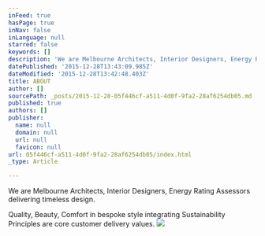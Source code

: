 ```yaml
---
inFeed: true
hasPage: true
inNav: false
inLanguage: null
starred: false
keywords: []
description: 'We are Melbourne Architects, Interior Designers, Energy Rating Assessors delivering timeless design.  Quality, Beauty, Comfort in bespoke style integrating Sustainability Principles are core customer delivery values'
datePublished: '2015-12-28T13:43:09.985Z'
dateModified: '2015-12-28T13:42:48.403Z'
title: ABOUT
author: []
sourcePath: _posts/2015-12-28-05f446cf-a511-4d0f-9fa2-28af6254db05.md
published: true
authors: []
publisher:
  name: null
  domain: null
  url: null
  favicon: null
url: 05f446cf-a511-4d0f-9fa2-28af6254db05/index.html
_type: Article

---
```

We are Melbourne Architects, Interior Designers, Energy Rating Assessors delivering timeless design.

Quality, Beauty, Comfort in bespoke style integrating Sustainability Principles are core customer delivery values.
![](https://the-grid-user-content.s3-us-west-2.amazonaws.com/548728dd-5d52-47f3-8815-ee1d5e4e4933.jpg)